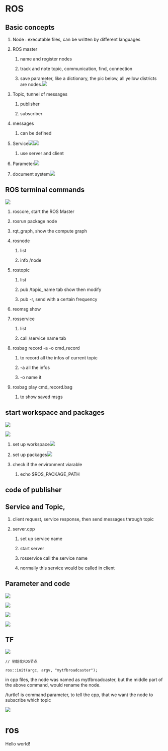 # 

# ROS

## Basic concepts

1. Node : executable files, can be written by different languages

2. ROS master

   1. name and register nodes

   2. track and note topic, communication, find, connection

   3. save parameter, like a dictionary, the pic below, all yellow districts are nodes.![](/assets/images/image-20240110121145488-483x383.png)

3. Topic, tunnel of messages

   1. publisher

   2. subscriber

4. messages

   1. can be defined

5. Service![](/assets/images/image-20240110121829118-253x412.png)![](/assets/images/image-20240110121901990-857x447.png)

   1. use server and client

6. Parameter![](/assets/images/image-20240110122507737-737x347.png)

7. document system![](/assets/images/image-20240110122624192-621x370.png)

## ROS terminal commands

![](/assets/images/image-20240110122838710-1867x954.png)

1. roscore, start the ROS Master

2. rosrun package node

3. rqt_graph, show the compute graph

4. rosnode

   1. list

   2. info /node

5. rostopic

   1. list

   2. pub /topic_name tab show then modify

   3. pub -r, send with a certain frequency

6. reomsg show

7. rosservice

   1. líst

   2. call /service name tab

8. rosbag record -a -o cmd_record

   1. to record all the infos of current topic

   2. \-a all the infos

   3. \-o name it

9. rosbag play cmd_record.bag

   1. to show saved msgs

## start workspace and packages

![](/assets/images/image-20240110124437919-827x836.png)

![](/assets/images/image-20240110124246045-949x493.png)

1. set up workspace![](/assets/images/image-20240110124526789-1746x901.png)

2. set up packages![](/assets/images/image-20240110125859150-945x398.png)

3. check if the environment viarable

   1. echo $ROS_PACKAGE_PATH

## code of publisher

## Service and Topic,

1. client request, service response, then send messages through topic

2. server.cpp

   1. set up service name

   2. start server

   3. rosservice call the service name

   4. normally this service would be called in client

## Parameter and code

![](/assets/images/image-20240111111304601-688x418.png)

![](/assets/images/image-20240111111744437-642x92.png)

![](/assets/images/image-20240111111829086-688x380.png)

![](/assets/images/image-20240111112504814-946x803.png)

## TF

![](/assets/images/image-20240111132206117-1361x545.png)

`// 初始化ROS节点`

`ros::init(argc, argv, "mytfbroadcaster");`

in cpp files, the node was named as mytfbroadcaster, but the middle part of the above command, would rename the node.

/turtle1 is command parameter, to tell the cpp, that we want the node to subscribe which topic

![](/assets/images/image-20240111132517796-715x136.png)

# ros

Hello world!